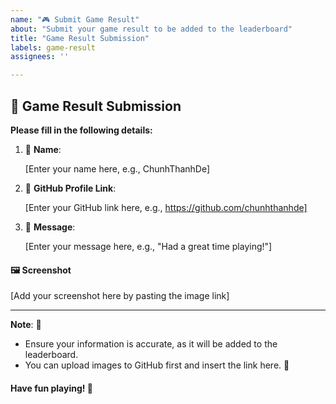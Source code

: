 ```yaml
---
name: "🎮 Submit Game Result"
about: "Submit your game result to be added to the leaderboard"
title: "Game Result Submission"
labels: game-result
assignees: ''

---
```


## 🎉 Game Result Submission

**Please fill in the following details:**

1. 👤 **Name**:
   <!--START_SECTION:Name-->
   [Enter your name here, e.g., ChunhThanhDe]
   <!--END_SECTION:Name-->

2. 🔗 **GitHub Profile Link**:
   <!--START_SECTION:GitHub-->
   [Enter your GitHub link here, e.g., https://github.com/chunhthanhde]
   <!--END_SECTION:GitHub-->

3. 💬 **Message**:
   <!--START_SECTION:Message-->
   [Enter your message here, e.g., "Had a great time playing!"]
   <!--END_SECTION:Message-->

#### 🖼️ **Screenshot**

<!--START_SECTION:Screenshot-->
[Add your screenshot here by pasting the image link]
<!--END_SECTION:Screenshot-->

---

**Note**: 🎯
- Ensure your information is accurate, as it will be added to the leaderboard.
- You can upload images to GitHub first and insert the link here. 📸

#### Have fun playing! 🎉
